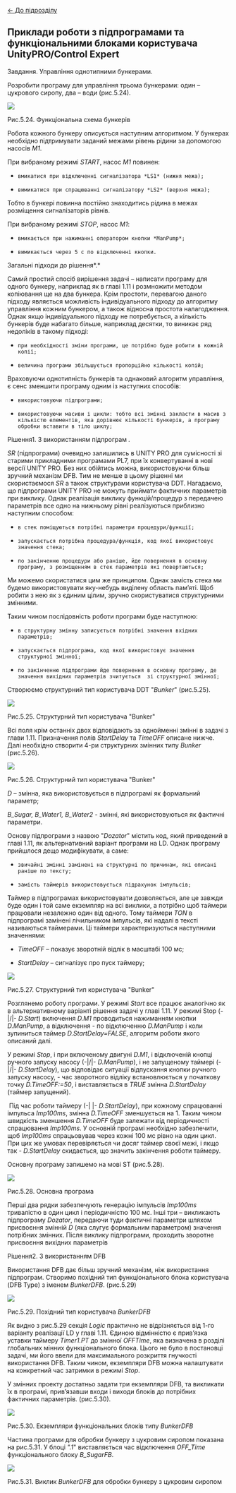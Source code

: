 [<- До підрозділу](README.md)

## Приклади роботи з підпрограмами та функціональними блоками користувача UnityPRO/Control Expert

Завдання. Управління однотипними бункерами.

Розробити програму для управління трьома бункерами: один – цукрового сиропу, два – води (рис.5.24). 

![](mediaun/5_24.png)

Рис.5.24. Функціональна схема бункерів 

Робота кожного бункеру описується наступним алгоритмом. У бункерах необхідно підтримувати заданий межами рівень рідини за допомогою насосів *М1*.

 При вибраному режимі *START*, насос *М1* повинен:

-     вмикатися при відключенні сигналізатора *LS1* (нижня межа);

-     вимикатися при спрацюванні сигналізатору *LS2* (верхня межа);

Тобто в бункері повинна постійно знаходитись рідина в межах розміщення сигналізаторів рівнів. 

При вибраному режимі  *STOP*, насос *М1*:

-     вмикається при нажиманні оператором кнопки *ManPump*;

-     вимикається через 5 с по відключенні кнопки.

Загальні підходи до рішення*.* 

Самий простий спосіб вирішення задачі – написати програму для одного бункеру, наприклад як в главі 1.11 і розмножити методом копіювання ще на два бункера. Крім простоти, перевагою даного підходу являється можливість індивідуального підходу до алгоритму управління кожним бункером, а також відносна простота налагодження. Однак якщо індивідуального підходу не потребується, а кількість бункерів буде набагато більше, наприклад десятки, то виникає ряд недоліків в такому підході:

-     при необхідності зміни програми, це потрібно буде робити в кожній копії;

-     величина програми збільшується пропорційно кількості копій; 

Враховуючи однотипність бункерів та однаковий алгоритм управління, є сенс зменшити програму одним із наступних способів:

-     використовуючи підпрограми;

-     використовуючи масиви і цикли: тобто всі змінні закласти в масив з кількістю елементів, яка дорівнює кількості бункерів, а програму обробки вставити в тіло циклу;

Рішення1. З використанням підпрограм *.* 

*SR* (підпрограми) очевидно залишились в UNITY PRO для сумісності зі старими прикладними програмами PL7, при їх конвертуванні в нові версії UNITY PRO. Без них обійтись можна, використовуючи більш зручний механізм DFB. Тим не менше в цьому рішенні ми скористаємося *SR* а також структурами користувача DDT. Нагадаємо, що підпрограми UNITY PRO не можуть приймати фактичних параметрів при виклику. Однак реалізація виклику функцій/процедур з передачею параметрів все одно на нижньому рівні реалізуються приблизно наступним способом: 

-     в стек поміщуються потрібні параметри процедури/функції;

-     запускається потрібна процедура/функція, код якої використовує значення стека;

-     по закінченню процедури або раніше, йде повернення в основну програму, з розміщенням в стек параметрів які повертаються;

Ми можемо скористатися цим же принципом. Однак замість стека ми будемо використовувати яку-небудь виділену область пам’яті. Щоб робити з нею як з єдиним цілим, зручно скористуватися структурними змінними. 

Таким чином послідовність роботи програми буде наступною:

-     в структурну змінну записується потрібні значення вхідних параметрів;

-     запускається підпрограма, код якої використовує значення структурної змінної;

-     по закінченню підпрограми йде повернення в основну програму, де значення вихідних параметрів зчитується  зі структурної змінної;

Створюємо структурний тип користувача DDT "*Bunker*" (рис.5.25).

![](mediaun/5_25.png)

Рис.5.25. Структурний тип користувача "Bunker"

Всі поля крім останніх двох відповідають за однойменні змінні в задачі з глави 1.11. Призначення полів *StartDelay* та *TimeOFF* описане нижче. Далі необхідно створити 4-ри структурних змінних типу *Bunker* (рис.5.26). 

![](mediaun/5_26.png)

Рис.5.26. Структурний тип користувача "Bunker"

*D* – змінна, яка використовується в підпрограмі як формальний параметр;

*B_Sugar, B_Water1, B_Water2* - змінні, які використовуються як фактичні параметри.

Основу підпрограми з назвою "*Dozator*" містить код, який приведений в главі 1.11, як альтернативний варіант програми на LD. Однак програму прийшлося дещо модифікувати, а саме:

-     звичайні змінні замінені на структурні по причинам, які описані раніше по тексту;

-     замість таймерів використовується підрахунок імпульсів;

Таймер в підпрограмах використовувати дозволяється, але це завжди буде один і той саме екземпляр на всі виклики, а потрібно щоб таймери працювали незалежно один від одного. Тому таймери *TON* в підпрограмі замінені лічильником імпульсів, які надалі в тексті називаються таймерами. Ці таймери характеризуються наступними значеннями:

- *TimeOFF* – показує зворотній відлік в масштабі 100 мс;

- *StartDelay* – сигналізує про пуск таймеру;

![](mediaun/5_27.png) 

Рис.5.27. Структурний тип користувача "Bunker"

Розглянемо роботу програми. У режимі *Start* все працює аналогічно як в альтернативному варіанті рішення задачі у главі 1.11. У режимі Stop (-|/|- *D.Start*) включення *D.M1* проводиться нажиманням кнопки *D.ManPump*, а відключення - по відключенню *D.ManPump* і коли зупиниться таймер *D.StartDelay=FALSE*, алгоритм роботи якого описаний далі.

У режимі *Stop*, і при включеному двигуні *D.M1*, і відключеній кнопці ручного запуску насосу (-|/|- *D.ManPump*), і не запущеному таймері (-|/|- *D.StartDelay*), що відповідає ситуації відпускання кнопки ручного запуску насосу, - час зворотного відліку встановлюється у початкову точку *D.TimeOFF:=50*, і виставляється в *TRUE* змінна *D.StartDelay* (таймер запущений). 

​      Під час роботи таймеру (-| |- *D.StartDelay*), при кожному спрацюванні імпульса *Imp100ms*, змінна *D.TimeOFF* зменшується на 1. Таким чином швидкість зменшення *D.TimeOFF* буде залежати від періодичності спрацювання *Imp100ms*. У основній програмі необхідно забезпечити, щоб *Imp100ms* спрацьовував через кожні 100 мс рівно на один цикл. При цих же умовах перевіряється чи досяг таймер своєї межі, і якщо так - *D.StartDelay* скидається, що значить закінчення роботи таймеру. 

Основну програму запишемо на мові ST (рис.5.28).

![](mediaun/5_28.png)

Рис.5.28. Основна програма 

Перші два рядки забезпечують генерацію імпульсів *Imp100ms* тривалістю в один цикл і періодичністю 100 мс. Інші три – викликають підпрограму *Dozator*, передаючи туди фактичні параметри шляхом присвоєння змінній *D* (яка слугує формальним параметром) значення потрібних змінних. Після виклику підпрограми, проходить зворотне присвоєння вихідних параметрів

Рішення2. З використанням DFB 

Використання DFB дає більш зручний механізм, ніж використання підпрограм. Створимо похідний тип функціонального блока користувача (DFB Type) з іменем *BunkerDFB*. (рис.5.29) 

![](mediaun/5_29.png)

Рис.5.29. Похідний тип користувача *BunkerDFB*

Як видно з рис.5.29 секція *Logic* практично не відрізняється від 1-го варіанту реалізації LD у главі 1.11. Єдиною відмінністю є прив’язка уставки таймеру *Timer1.PT* до змінної *OFFTime*, яка визначена в розділі глобальних мінних функціонального блока. Цього не було в постановці задачі, ми його ввели для максимального розкриття гнучкості використання DFB. Таким чином, екземпляри DFB можна налаштувати на конкретний час затримки в режимі *Stop*. 

У змінних проекту достатньо задати три екземпляри DFB, та викликати їх в програмі, прив’язавши входи і виходи блоків до потрібних фактичних параметрів. (рис.5.30).

![](mediaun/5_30.png)

Рис.5.30. Екземпляри функціональних блоків типу *BunkerDFB*

Частина програми для обробки бункеру з цукровим сиропом показана на рис.5.31. У блоці *".1*" виставляється час відключення *OFF_Time* функціонального блоку *B_SugarFB*. 

![](mediaun/5_31.png)

Рис.5.31. Виклик *BunkerDFB* для обробки бункеру з цукровим сиропом

 

 
